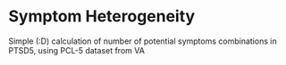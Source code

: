 # Symptom Heterogeneity
Simple (:D) calculation of number of potential symptoms combinations in PTSD5, using PCL-5 dataset from VA
